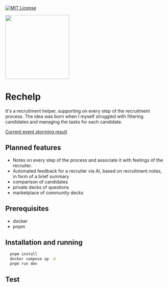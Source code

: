 [![MIT License](https://img.shields.io/badge/License-MIT-green.svg)](https://choosealicense.com/licenses/mit/)

<image src="./public/logo.webp" width="200" height="200"/>

# Rechelp

It's a recruitment helper, supporting on every step of the recruitment process. The idea was born when I myself struggled with filtering candidates and managing the tasks for each candidate.

[Current event storming result](https://link.excalidraw.com/readonly/KAcABOalBR9Ed2CimIhb)

## Planned features

- Notes on every step of the process and associate it with feelings of the recruiter.
- Automated feedback for a recruiter via AI, based on recruitment notes, in form of a brief summary
- comparison of candidates
- private decks of questions
- marketplace of community decks

## Prerequisites

- docker
- pnpm

## Installation and running

```bash
  pnpm install
  docker compose up -d
  pnpm run dev
```

## Test
